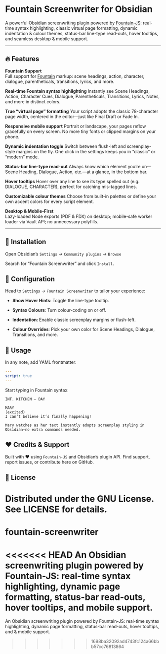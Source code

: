 # Fountain Screenwriter for Obsidian

A powerful Obsidian screenwriting plugin powered by [Fountain-JS](https://fountain.io/): real-time syntax highlighting, classic virtual page formatting, dynamic indentation & colour themes, status-bar line-type read-outs, hover tooltips, and seamless desktop & mobile support.

---

## 🔥 Features

 **Fountain Support**  
Full support for [Fountain](https://fountain.io/) markup: scene headings, action, character, dialogue, parentheticals, transitions, lyrics, and more.

**Real-time Fountain syntax highlighting**
Instantly see Scene Headings, Action, Character Cues, Dialogue, Parentheticals, Transitions, Lyrics, Notes, and more in distinct colors.

**True “virtual page” formatting**
Your script adopts the classic 78-character page width, centered in the editor—just like Final Draft or Fade In.

**Responsive mobile support**
Portrait or landscape, your pages reflow gracefully on every screen. No more tiny fonts or clipped margins on your phone.

**Dynamic indentation toggle**
Switch between flush-left and screenplay-style margins on the fly. One click in the settings keeps you in “classic” or “modern” mode.

**Status-bar line-type read-out**
Always know which element you’re on—Scene Heading, Dialogue, Action, etc.—at a glance, in the bottom bar.

**Hover tooltips**
Hover over any line to see its type spelled out (e.g. DIALOGUE, CHARACTER), perfect for catching mis-tagged lines.

**Customizable colour themes**
Choose from built-in palettes or define your own accent colors for every script element.

**Desktop & Mobile-First**  
Lazy-loaded Node exports (PDF & FDX) on desktop; mobile-safe worker loader via Vault API; no unnecessary polyfills.

---

## 🚀 Installation
Open Obsidian’s `Settings` → `Community plugins` → `Browse`

Search for “Fountain Screenwriter” and click `Install`.


## 🎨 Configuration
Head to `Settings` → `Fountain Screenwriter` to tailor your experience:

- **Show Hover Hints**: Toggle the line-type tooltip.

- **Syntax Colours**: Turn colour-coding on or off.

- **Indentation**: Enable classic screenplay margins or flush-left.

- **Colour Overrides**: Pick your own color for Scene Headings, Dialogue, Transitions, and more.

## 📖 Usage
In any note, add YAML frontmatter:

```yaml
---
script: true
---
```

Start typing in Fountain syntax:

```fountain
INT. KITCHEN – DAY

MARY
(excited)
I can’t believe it’s finally happening!

Mary watches as her text instantly adopts screenplay styling in Obsidian—no extra commands needed.
```

## ❤️ Credits & Support
Built with ❤️ using `Fountain-JS` and Obsidian’s plugin API.
Find support, report issues, or contribute here on GitHub.

## 📜 License
Distributed under the GNU License. See LICENSE for details.
=======
# fountain-screenwriter
<<<<<<< HEAD
An Obsidian screenwriting plugin powered by Fountain-JS: real-time syntax highlighting, dynamic page formatting, status-bar read-outs, hover tooltips, and mobile support.
=======
An Obsidian screenwriting plugin powered by Fountain-JS: real-time syntax highlighting, dynamic page formatting, status-bar read-outs, hover tooltips, and &amp; mobile support.
>>>>>>> 1698ba32092ad4743fc124a66bbb57cc76813864
